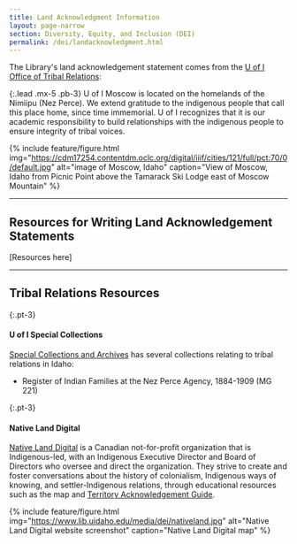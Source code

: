 ```yaml
---
title: Land Acknowledgment Information
layout: page-narrow
section: Diversity, Equity, and Inclusion (DEI)
permalink: /dei/landacknowledgment.html
---
```


The Library's land acknowledgement statement comes from the [U of I Office of Tribal Relations](https://www.uidaho.edu/president/direct-reports/tribal-relations):

{:.lead .mx-5 .pb-3}
U of I Moscow is located on the homelands of the Nimiipu (Nez Perce). 
We extend gratitude to the indigenous people that call this place home, since time immemorial. 
U of I recognizes that it is our academic responsibility to build relationships with the indigenous people to ensure integrity of tribal voices.

{% include feature/figure.html img="https://cdm17254.contentdm.oclc.org/digital/iiif/cities/121/full/pct:70/0/default.jpg" alt="image of Moscow, Idaho" caption="View of Moscow, Idaho from Picnic Point above the Tamarack Ski Lodge east of Moscow Mountain" %}

---

## Resources for Writing Land Acknowledgement Statements

[Resources here]

---

## Tribal Relations Resources

{:.pt-3}
#### U of I Special Collections
[Special Collections and Archives](https://www.lib.uidaho.edu/special-collections/) has several collections relating to tribal relations in Idaho: 
- Register of Indian Families at the Nez Perce Agency, 1884-1909 (MG 221)

{:.pt-3}
#### Native Land Digital
[Native Land Digital](https://native-land.ca/) is a Canadian not-for-profit organization that is Indigenous-led, with an Indigenous Executive Director and Board of Directors who oversee and direct the organization. 
They strive to create and foster conversations about the history of colonialism, Indigenous ways of knowing, and settler-Indigenous relations, through educational resources such as the map and [Territory Acknowledgement Guide](https://native-land.ca/resources/territory-acknowledgement/).

{% include feature/figure.html img="https://www.lib.uidaho.edu/media/dei/nativeland.jpg" alt="Native Land Digital website screenshot" caption="Native Land Digital map" %}
